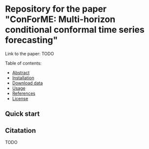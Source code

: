 # Repository for the paper "ConForME: Multi-horizon conditional conformal time series forecasting"

Link to the paper: TODO

Table of contents:

- [Abstract](doc/abstract.md)
- [Installation](doc/install.md)
- [Download data](#download-data)
- [Usage](#usage)
- [References](#references)
- [License](#license)

## Quick start

## Citatation

TODO
